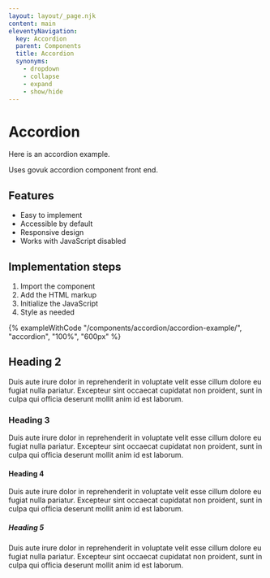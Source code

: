 ```yaml
---
layout: layout/_page.njk
content: main
eleventyNavigation:
  key: Accordion
  parent: Components
  title: Accordion
  synonyms:
    - dropdown
    - collapse
    - expand
    - show/hide
---
```


# Accordion

Here is an accordion example.

Uses govuk accordion component front end.

## Features

* Easy to implement
* Accessible by default
* Responsive design
* Works with JavaScript disabled

## Implementation steps

1. Import the component
2. Add the HTML markup
3. Initialize the JavaScript
4. Style as needed

{% exampleWithCode "/components/accordion/accordion-example/", "accordion", "100%", "600px" %}


## Heading 2

Duis aute irure dolor in reprehenderit in voluptate velit esse cillum dolore eu fugiat nulla pariatur. Excepteur sint occaecat cupidatat non proident, sunt in culpa qui officia deserunt mollit anim id est laborum.

### Heading 3

Duis aute irure dolor in reprehenderit in voluptate velit esse cillum dolore eu fugiat nulla pariatur. Excepteur sint occaecat cupidatat non proident, sunt in culpa qui officia deserunt mollit anim id est laborum.

#### Heading 4

Duis aute irure dolor in reprehenderit in voluptate velit esse cillum dolore eu fugiat nulla pariatur. Excepteur sint occaecat cupidatat non proident, sunt in culpa qui officia deserunt mollit anim id est laborum.

##### Heading 5

Duis aute irure dolor in reprehenderit in voluptate velit esse cillum dolore eu fugiat nulla pariatur. Excepteur sint occaecat cupidatat non proident, sunt in culpa qui officia deserunt mollit anim id est laborum.